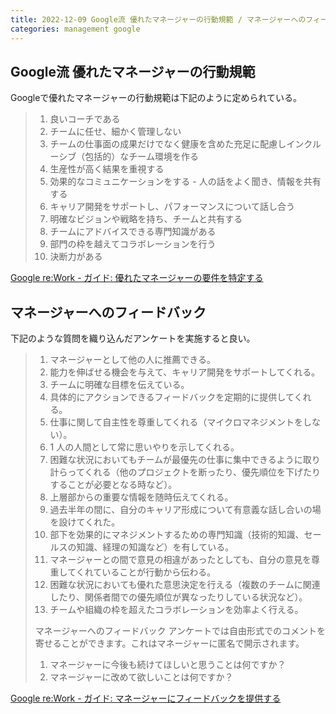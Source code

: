 ```yaml
---
title: 2022-12-09 Google流 優れたマネージャーの行動規範 / マネージャーへのフィードバック
categories: management google
---
```


## Google流 優れたマネージャーの行動規範

Googleで優れたマネージャーの行動規範は下記のように定められている。

> 1. 良いコーチである
> 2. チームに任せ、細かく管理しない
> 3. チームの仕事面の成果だけでなく健康を含めた充足に配慮しインクルーシブ（包括的）なチーム環境を作る
> 4. 生産性が高く結果を重視する
> 5. 効果的なコミュニケーションをする - 人の話をよく聞き、情報を共有する
> 6. キャリア開発をサポートし、パフォーマンスについて話し合う
> 7. 明確なビジョンや戦略を持ち、チームと共有する
> 8. チームにアドバイスできる専門知識がある
> 9. 部門の枠を越えてコラボレーションを行う
> 10. 決断力がある

[Google re:Work - ガイド: 優れたマネージャーの要件を特定する](https://rework.withgoogle.com/jp/guides/managers-identify-what-makes-a-great-manager#learn-about-googles-manager-research)

## マネージャーへのフィードバック

下記のような質問を織り込んだアンケートを実施すると良い。

> 1. マネージャーとして他の人に推薦できる。
> 1. 能力を伸ばせる機会を与えて、キャリア開発をサポートしてくれる。
> 1. チームに明確な目標を伝えている。
> 1. 具体的にアクションできるフィードバックを定期的に提供してくれる。
> 1. 仕事に関して自主性を尊重してくれる（マイクロマネジメントをしない）。
> 1. 1 人の人間として常に思いやりを示してくれる。
> 1. 困難な状況においてもチームが最優先の仕事に集中できるように取り計らってくれる（他のプロジェクトを断ったり、優先順位を下げたりすることが必要となる時など）。
> 1. 上層部からの重要な情報を随時伝えてくれる。
> 1. 過去半年の間に、自分のキャリア形成について有意義な話し合いの場を設けてくれた。
> 1. 部下を効果的にマネジメントするための専門知識（技術的知識、セールスの知識、経理の知識など）を有している。
> 1. マネージャーとの間で意見の相違があったとしても、自分の意見を尊重してくれていることが行動から伝わる。
> 1. 困難な状況においても優れた意思決定を行える（複数のチームに関連したり、関係者間での優先順位が異なったりしている状況など）。
> 1. チームや組織の枠を超えたコラボレーションを効率よく行える。
>
> マネージャーへのフィードバック アンケートでは自由形式でのコメントを寄せることができます。これはマネージャーに匿名で開示されます。
>
> 1. マネージャーに今後も続けてほしいと思うことは何ですか？
> 1. マネージャーに改めて欲しいことは何ですか？

[Google re:Work - ガイド: マネージャーにフィードバックを提供する](https://rework.withgoogle.com/jp/guides/managers-give-feedback-to-managers#try-googles-manager-feedback-survey)
